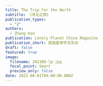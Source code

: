 ```yaml
---
title: The Trip for the North
subtitle: 《寻北之旅》
publication_types:
  - "2"
authors:
  - Zhang Kan
publication: Lonely Planet China Magazine
publication_short: 孤独星球中文杂志
draft: false
featured: true
image:
  filename: 202108-lp.jpg
  focal_point: Smart
  preview_only: false
date: 2021-08-01T04:00:00.000Z
---
```

